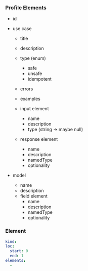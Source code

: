 ### Profile Elements

- id
- use case
  - title
  - description
  - type (enum)
    - safe
    - unsafe
    - idempotent
  - errors
  - examples
  - input element
    - name
    - description
    - type (string -> maybe null)  

  - response element
    - name
    - description
    - namedType
    - optionality

- model
  - name 
  - description
  - field element
    - name
    - description
    - namedType 
    - optionality


### Element

```yaml
kind: 
loc: 
  start: 0
  end: 1
elements:
  - 
```